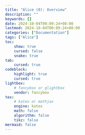 ```yaml
---
title: "Alice (0): Overview"
description: ""
keywords: []
date: 2024-10-04T00:09:24+08:00
lastmod: 2024-10-04T00:09:24+08:00
categories: ["Documentation"]
tags: ["Alice"]
toc:
    show: true
    cursed: false
    snake: true
tab:
    cursed: true
codeblock:
    highlight: true
    cursed: true
lightbox:
    # fancybox or glightbox
    vendor: fancybox
tex:
    # katex or mathjax
    engine: katex
    math: false
    algorithm: false
    tikz: false
mermaid: false
---
```

